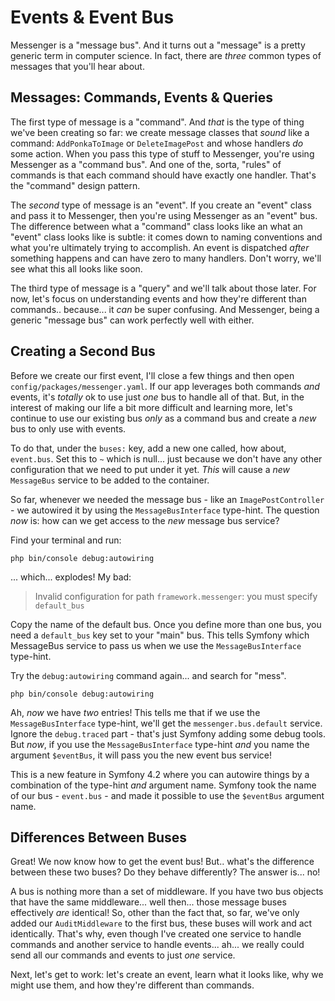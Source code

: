 # Events & Event Bus

Messenger is a "message bus". And it turns out a "message" is a pretty generic
term in computer science. In fact, there are *three* common types of messages
that you'll hear about.

## Messages: Commands, Events & Queries

The first type of message is a "command". And *that* is the type of thing we've
been creating so far: we create message classes that *sound* like a command:
`AddPonkaToImage` or  `DeleteImagePost` and whose handlers *do* some action.
When you pass this type of stuff to Messenger, you're using Messenger as a
"command bus". And one of the, sorta, "rules" of commands is that each command
should have exactly one handler. That's the "command" design pattern.

The *second* type of message is an "event". If you create an "event" class and
pass it to Messenger, then you're using Messenger as an "event" bus. The difference
between what a "command" class looks like an what an "event" class looks like is
subtle: it comes down to naming conventions and what you're ultimately trying to
accomplish. An event is dispatched *after* something happens and can have zero
to many handlers. Don't worry, we'll see what this all looks like soon.

The third type of message is a "query" and we'll talk about those later. For now,
let's focus on understanding events and how they're different than commands..
because... it *can* be super confusing. And Messenger, being a generic
"message bus" can work perfectly well with either.

## Creating a Second Bus

Before we create our first event, I'll close a few things and then open
`config/packages/messenger.yaml`. If our app leverages both commands *and* events,
it's *totally* ok to use just *one* bus to handle all of that. But, in the interest
of making our life a bit more difficult and learning more, let's continue to use
our existing bus *only* as a command bus and create a *new* bus to only use with
events.

To do that, under the `buses:` key, add a new one called, how about, `event.bus`.
Set this to `~` which is null... just because we don't have any other configuration
that we need to put under it yet. *This* will cause a *new* `MessageBus` service
to be added to the container.

So far, whenever we needed the message bus - like an `ImagePostController` - we
autowired it by using the `MessageBusInterface` type-hint. The question *now* is:
how can we get access to the *new* message bus service?

Find your terminal and run:

```terminal
php bin/console debug:autowiring
```

... which... explodes! My bad:

> Invalid configuration for path `framework.messenger`: you must specify `default_bus`

Copy the name of the default bus. Once you define more than one bus, you need a
`default_bus` key set to your "main" bus. This tells Symfony which MessageBus service
to pass us when we use the `MessageBusInterface` type-hint.

Try the `debug:autowiring` command again... and search for "mess".

```terminal-silent
php bin/console debug:autowiring
```

Ah, *now* we have *two* entries! This tells me that if we use the
`MessageBusInterface` type-hint, we'll get the `messenger.bus.default` service.
Ignore the `debug.traced` part - that's just Symfony adding some debug tools.
But *now*, if you use the `MessageBusInterface` type-hint *and* you name the
argument `$eventBus`, it will pass you the new event bus service!

This is a new feature in Symfony 4.2 where you can autowire things by a combination
of the type-hint *and* argument name. Symfony took the name of our bus - `event.bus` -
and made it possible to use the `$eventBus` argument name.

## Differences Between Buses

Great! We now know how to get the event bus! But.. what's the difference between
these two buses? Do they behave differently? The answer is... no!

A bus is nothing more than a set of middleware. If you have two bus objects that
have the same middleware... well then... those message buses effectively *are*
identical! So, other than the fact that, so far, we've only added our `AuditMiddleware`
to the first bus, these buses will work and act identically. That's why, even
though I've created one service to handle commands and another service to handle
events... ah... we really could send all our commands and events to just *one*
service.

Next, let's get to work: let's create an event, learn what it looks like, why we
might use them, and how they're different than commands.
